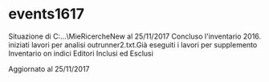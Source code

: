 # events1617
Situazione di C:\...\MieRicercheNew al 25/11/2017
Concluso l'inventario 2016. iniziati lavori per analisi outrunner2.txt.Già eseguiti i lavori per supplemento Inventario on indici Editori Inclusi ed Esclusi


Aggiornato al 25/11/2017

